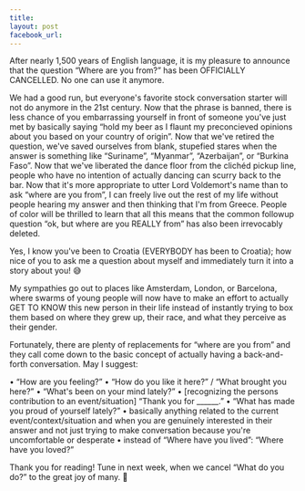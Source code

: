 ```yaml
---
title: 
layout: post
facebook_url: 
---
```


After nearly 1,500 years of English language, it is my pleasure to announce that the question “Where are you from?” has been OFFICIALLY CANCELLED. No one can use it anymore.

We had a good run, but everyone's favorite stock conversation starter will not do anymore in the 21st century. Now that the phrase is banned, there is less chance of you embarrassing yourself in front of someone you've just met by basically saying “hold my beer as I flaunt my preconcieved opinions about you based on your country of origin”. Now that we've retired the question, we've saved ourselves from blank, stupefied stares when the answer is something like “Suriname”, “Myanmar”, “Azerbaijan”, or “Burkina Faso”. Now that we've liberated the dance floor from the clichéd pickup line, people who have no intention of actually dancing can scurry back to the bar. Now that it's more appropriate to utter Lord Voldemort's name than to ask “where are you from”, I can freely live out the rest of my life without people hearing my answer and then thinking that I'm from Greece. People of color will be thrilled to learn that all this means that the common followup question “ok, but where are you REALLY from” has also been irrevocably deleted.

Yes, I know you've been to Croatia (EVERYBODY has been to Croatia); how nice of you to ask me a question about myself and immediately turn it into a story about you! 😅

My sympathies go out to places like Amsterdam, London, or Barcelona, where swarms of young people will now have to make an effort to actually GET TO KNOW this new person in their life instead of instantly trying to box them based on where they grew up, their race, and what they perceive as their gender.

Fortunately, there are plenty of replacements for “where are you from” and they call come down to the basic concept of actually having a back-and-forth conversation. May I suggest:

• “How are you feeling?”
• “How do you like it here?” / “What brought you here?”
• “What's been on your mind lately?”
• [recognizing the persons contribution to an event/situation] “Thank you for ______.”
• “What has made you proud of yourself lately?”
• basically anything related to the current event/context/situation and when you are genuinely interested in their answer and not just trying to make conversation because you're uncomfortable or desperate
• instead of “Where have you lived”: “Where have you loved?”

Thank you for reading! Tune in next week, when we cancel “What do you do?” to the great joy of many. 🙌
